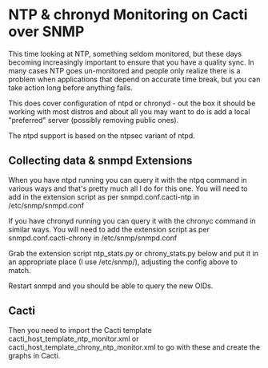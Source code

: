 # NTP & chronyd Monitoring on Cacti over SNMP

This time looking at NTP, something seldom monitored, but these days becoming increasingly important to ensure that you have a quality sync. In many cases NTP goes un-monitored and people only realize there is a problem when applications that depend on accurate time break, but you can take action long before anything fails.

This does cover configuration of ntpd or chronyd - out the box it should be working with most distros and about all you may want to do is add a local "preferred" server (possibly removing public ones).

The ntpd support is based on the ntpsec variant of ntpd.

## Collecting data & snmpd Extensions

When you have ntpd running you can query it with the ntpq command in various ways and that's pretty much all I do for this one. You will need to add in the extension script as per snmpd.conf.cacti-ntp in /etc/snmp/snmpd.conf

If you have chronyd running you can query it with the chronyc command in similar ways. You will need to add the extension script as per snmpd.conf.cacti-chrony in /etc/snmp/snmpd.conf

Grab the extension script ntp\_stats.py or chrony\_stats.py below and put it in an appropriate place (I use /etc/snmp/), adjusting the config above to match.

Restart snmpd and you should be able to query the new OIDs.

## Cacti

Then you need to import the Cacti template cacti_host_template_ntp_monitor.xml or cacti_host_template_chrony_ntp_monitor.xml to go with these and create the graphs in Cacti.

